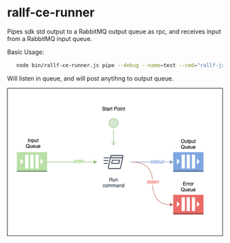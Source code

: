 # rallf-ce-runner

Pipes sdk std output to a RabbitMQ output queue as rpc, and receives input from a RabbitMQ input queue.

Basic Usage:
```sh
   node bin/rallf-ce-runner.js pipe --debug --name=test --cmd="rallf-js run -t ./test-task/basic-example"
```

Will listen in queue, and will post anytihng to output queue.

![](./rallf-ce-runner.png)
